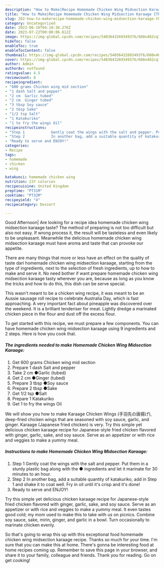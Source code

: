 ```yaml
---
description: "How to Make|Recipe Homemade Chicken Wing Midsection Karaage {That is Special"
title: "How to Make|Recipe Homemade Chicken Wing Midsection Karaage {That is Special"
slug: 282-how-to-makerecipe-homemade-chicken-wing-midsection-karaage-that-is-special
category: Uncategorized
date: 2023-06-16T04:10:38.276Z
date: 2023-07-22T00:08:06.612Z
image: https://img-global.cpcdn.com/recipes/5403643269349376/680x482cq70/homemade-chicken-wing-midsection-karaage-recipe-main-photo.jpg
hideToc: false
enableToc: true
enableTocContent: false
thumbnail: https://img-global.cpcdn.com/recipes/5403643269349376/680x482cq70/homemade-chicken-wing-midsection-karaage-recipe-main-photo.jpg
cover: https://img-global.cpcdn.com/recipes/5403643269349376/680x482cq70/homemade-chicken-wing-midsection-karaage-recipe-main-photo.jpg
author: Admin
authorAv: notfound
ratingvalue: 4.5
reviewcount: 8
recipeingredient:
- "600 grams Chicken wing mid section"
- "1 dash Salt and pepper"
- "2 cm  Garlic tubed"
- "2 cm  Ginger tubed"
- "3 tbsp Soy sauce"
- "2 tbsp Sake"
- "1/2 tsp Salt"
- "1 Katakuriko"
- "1 to fry the wings Oil"
recipeinstructions:
- "Step 1            Gently coat the wings with the salt and pepper. Put them in a sturdy plastic bag along with the ● ingredients and let it marinate for 30 minutes to an hour."
- "Step 2            In another bag, add a suitable quantity of katakuriko, add in Step 1 and shake it to coat well.  Fry in oil until it&#39;s crisp and it&#39;s done!"
- "Ready to serve and ENJOY!"
categories:
- Recipe
tags:
- homemade
- chicken
- wing

katakunci: homemade chicken wing 
nutrition: 237 calories
recipecuisine: United Kingdom
preptime: "PT31M"
cooktime: "PT32M"
recipeyield: "4"
recipecategory: Dessert

---
```



Good Afternoon| Are looking for a recipe idea homemade chicken wing midsection karaage taste? The method of preparing is not too difficult but also not easy. If wrong process it, the result will be tasteless and even likely to be unpleasant. Meanwhile the delicious homemade chicken wing midsection karaage must have aroma and taste that can provoke our appetite.






There are many things that more or less have an effect on the quality of taste dari homemade chicken wing midsection karaage, starting from the type of ingredients, next to the selection of fresh ingredients, up to how to make and serve it. No need bother if want prepare homemade chicken wing midsection karaage tasty wherever you are, because as long as you know the tricks and how to do this, this dish can be serve special.


This wasn&#39;t meant to be a chicken wing recipe, it was meant to be an Aussie sausage roll recipe to celebrate Australia Day, which is fast approaching. A very important fact about pineapple was discovered over the weekend. It is a brilliant tenderiser for meat. Lightly dredge a marinated chicken piece in the flour and dust off the excess flour.


To get started with this recipe, we must prepare a few components. You can have homemade chicken wing midsection karaage using 9 ingredients and 2 steps. Here is how you cook that.

<!--inarticleads1-->

##### The ingredients needed to make Homemade Chicken Wing Midsection Karaage:

1. Get 600 grams Chicken wing mid section
1. Prepare 1 dash Salt and pepper
1. Take 2 cm  ●Garlic (tubed)
1. Get 2 cm  ●Ginger (tubed)
1. Prepare 3 tbsp ●Soy sauce
1. Prepare 2 tbsp ●Sake
1. Get 1/2 tsp ●Salt
1. Prepare 1 Katakuriko
1. Get 1 to fry the wings Oil


We will show you how to make Karaage Chicken Wings (手羽先の唐揚げ), deep-fried chicken wings that are seasoned with soy sauce, garlic, and ginger. Karaage (Japanese fried chicken) is very. Try this simple yet delicious chicken karaage recipe for Japanese-style fried chicken flavored with ginger, garlic, sake, and soy sauce. Serve as an appetizer or with rice and veggies to make a yummy meal. 

<!--inarticleads2-->

##### Instructions to make Homemade Chicken Wing Midsection Karaage:

1. Step 1            Gently coat the wings with the salt and pepper. Put them in a sturdy plastic bag along with the ● ingredients and let it marinate for 30 minutes to an hour.
1. Step 2            In another bag, add a suitable quantity of katakuriko, add in Step 1 and shake it to coat well.  Fry in oil until it&#39;s crisp and it&#39;s done!
1. Ready to serve and ENJOY!

Try this simple yet delicious chicken karaage recipe for Japanese-style fried chicken flavored with ginger, garlic, sake, and soy sauce. Serve as an appetizer or with rice and veggies to make a yummy meal. It even tastes good cold; my mom used to make this to take with us on picnics. Combine soy sauce, sake, mirin, ginger, and garlic in a bowl. Turn occasionally to marinate chicken evenly. 

So that's going to wrap this up with this exceptional food homemade chicken wing midsection karaage recipe. Thanks so much for your time. I'm sure that you can make this at home. There's gonna be interesting food at home recipes coming up. Remember to save this page in your browser, and share it to your family, colleague and friends. Thank you for reading. Go on get cooking!
